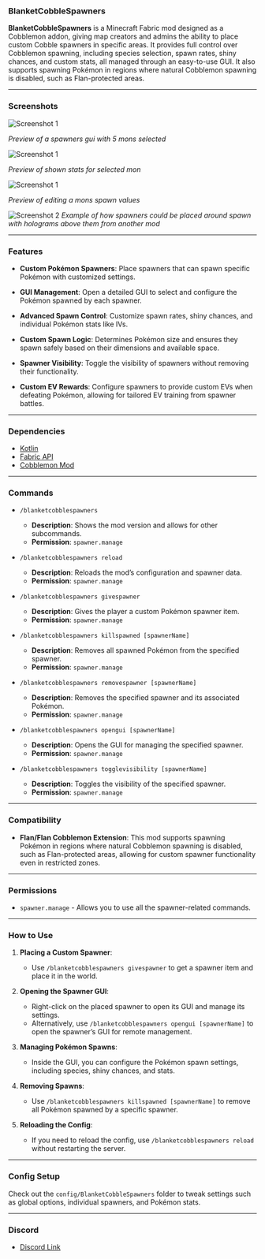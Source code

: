 ### BlanketCobbleSpawners

**BlanketCobbleSpawners** is a Minecraft Fabric mod designed as a Cobblemon addon, giving map creators and admins the ability to place custom Cobble spawners in specific areas. It provides full control over Cobblemon spawning, including species selection, spawn rates, shiny chances, and custom stats, all managed through an easy-to-use GUI. It also supports spawning Pokémon in regions where natural Cobblemon spawning is disabled, such as Flan-protected areas.

---

### Screenshots

![Screenshot 1](https://i.imgur.com/cnu6VUm.png)

*Preview of a spawners gui with 5 mons selected*

![Screenshot 1](https://i.imgur.com/wcMkLXd.png)

*Preview of shown stats for selected mon*

![Screenshot 1](https://i.imgur.com/wWU2yKy.gif)

*Preview of editing a mons spawn values*

![Screenshot 2](https://i.imgur.com/0kcjxwx.jpeg)
*Example of how spawners could be placed around spawn with holograms above them from another mod*


---

### Features
- **Custom Pokémon Spawners**: Place spawners that can spawn specific Pokémon with customized settings.
  
- **GUI Management**: Open a detailed GUI to select and configure the Pokémon spawned by each spawner.
  
- **Advanced Spawn Control**: Customize spawn rates, shiny chances, and individual Pokémon stats like IVs.
  
- **Custom Spawn Logic**: Determines Pokémon size and ensures they spawn safely based on their dimensions and available space.
  
- **Spawner Visibility**: Toggle the visibility of spawners without removing their functionality.
  
- **Custom EV Rewards**: Configure spawners to provide custom EVs when defeating Pokémon, allowing for tailored EV training from spawner battles.

---

### Dependencies
- [Kotlin](https://modrinth.com/mod/fabric-language-kotlin)
- [Fabric API](https://modrinth.com/mod/fabric-api)
- [Cobblemon Mod](https://modrinth.com/mod/cobblemon)

---

### Commands
- `/blanketcobblespawners`  
  - **Description**: Shows the mod version and allows for other subcommands.
  - **Permission**: `spawner.manage`

- `/blanketcobblespawners reload`  
  - **Description**: Reloads the mod’s configuration and spawner data.
  - **Permission**: `spawner.manage`

- `/blanketcobblespawners givespawner`  
  - **Description**: Gives the player a custom Pokémon spawner item.
  - **Permission**: `spawner.manage`

- `/blanketcobblespawners killspawned [spawnerName]`  
  - **Description**: Removes all spawned Pokémon from the specified spawner.
  - **Permission**: `spawner.manage`

- `/blanketcobblespawners removespawner [spawnerName]`  
  - **Description**: Removes the specified spawner and its associated Pokémon.
  - **Permission**: `spawner.manage`

- `/blanketcobblespawners opengui [spawnerName]`  
  - **Description**: Opens the GUI for managing the specified spawner.
  - **Permission**: `spawner.manage`

- `/blanketcobblespawners togglevisibility [spawnerName]`  
  - **Description**: Toggles the visibility of the specified spawner.
  - **Permission**: `spawner.manage`

---

### Compatibility
- **Flan/Flan Cobblemon Extension**: This mod supports spawning Pokémon in regions where natural Cobblemon spawning is disabled, such as Flan-protected areas, allowing for custom spawner functionality even in restricted zones.

---

### Permissions
- `spawner.manage` - Allows you to use all the spawner-related commands.

---

### How to Use
1. **Placing a Custom Spawner**:
   - Use `/blanketcobblespawners givespawner` to get a spawner item and place it in the world.

2. **Opening the Spawner GUI**:
   - Right-click on the placed spawner to open its GUI and manage its settings.
   - Alternatively, use `/blanketcobblespawners opengui [spawnerName]` to open the spawner’s GUI for remote management.

3. **Managing Pokémon Spawns**:
   - Inside the GUI, you can configure the Pokémon spawn settings, including species, shiny chances, and stats.

4. **Removing Spawns**:
   - Use `/blanketcobblespawners killspawned [spawnerName]` to remove all Pokémon spawned by a specific spawner.

5. **Reloading the Config**:
   - If you need to reload the config, use `/blanketcobblespawners reload` without restarting the server.

---

### Config Setup
Check out the `config/BlanketCobbleSpawners` folder to tweak settings such as global options, individual spawners, and Pokémon stats.

---

### Discord
- [Discord Link](https://discord.gg/nrENPTmQKt)
